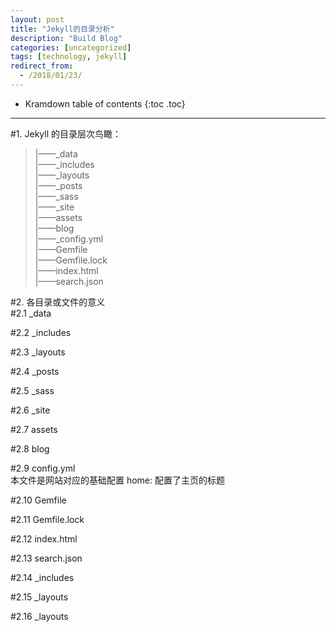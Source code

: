 ```yaml
---
layout: post
title: "Jekyll的目录分析"
description: "Build Blog"
categories: [uncategorized]
tags: [technology, jekyll]
redirect_from:
  - /2018/01/23/
---
```

* Kramdown table of contents
{:toc .toc}
---

#1. Jekyll 的目录层次鸟瞰：  
> |——_data  
> |——_includes  
> |——_layouts  
> |——_posts  
> |——_sass  
> |——_site  
> |——assets  
> |——blog  
> |——_config.yml  
> |——Gemfile  
> |——Gemfile.lock  
> |——index.html  
> |——search.json  


#2. 各目录或文件的意义  
#2.1   _data  

#2.2   _includes 

#2.3   _layouts 

#2.4   _posts 

#2.5   _sass  

#2.6   _site 

#2.7   assets 

#2.8   blog 

#2.9   config.yml  
本文件是网站对应的基础配置
home: 配置了主页的标题

#2.10   Gemfile 

#2.11   Gemfile.lock  

#2.12   index.html 

#2.13   search.json  

#2.14   _includes 

#2.15   _layouts 

#2.16   _layouts 